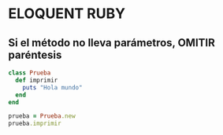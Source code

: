 # ELOQUENT RUBY

## Si el método no lleva parámetros, OMITIR paréntesis

```ruby
class Prueba
  def imprimir
    puts "Hola mundo"
  end
end

prueba = Prueba.new
prueba.imprimir
```